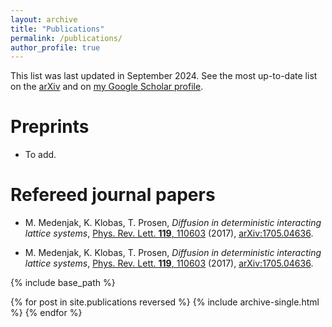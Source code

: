 ```yaml
---
layout: archive
title: "Publications"
permalink: /publications/
author_profile: true
---
```


This list was last updated in September 2024. See the most up-to-date list on the [arXiv](https://arxiv.org/a/klobas_k_1.html) and on <a href="{{site.author.googlescholar}}">my Google Scholar profile</a>.

Preprints
======
* To add.


Refereed journal papers
======
* M. Medenjak, K. Klobas, T. Prosen, *Diffusion in deterministic interacting lattice systems*, [Phys. Rev. Lett. **119**, 110603](https://doi.org/10.1103/PhysRevLett.119.110603) (2017), [arXiv:1705.04636](https://arxiv.org/abs/1705.04636).


* M. Medenjak, K. Klobas, T. Prosen, *Diffusion in deterministic interacting lattice systems*, [Phys. Rev. Lett. **119**, 110603](https://doi.org/10.1103/PhysRevLett.119.110603) (2017), [arXiv:1705.04636](https://arxiv.org/abs/1705.04636).

{% include base_path %}

{% for post in site.publications reversed %}
  {% include archive-single.html %}
{% endfor %}
